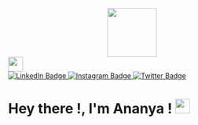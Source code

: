 

<div id="header" align="center">
  <img src="https://media.giphy.com/media/WSBeyxvC1jH496xQGA/giphy.gif" width="100"/>
</div>

<img src="https://raw.githubusercontent.com/<OWNER>/<OWNER>/master/<GIF_NAME>.gif" width="30px">

<div id="badges">
  <a href="https://www.linkedin.com/in/ananya-gupta-1902/">
    <img src="https://img.shields.io/badge/LinkedIn-blue?style=for-the-badge&logo=linkedin&logoColor=white" alt="LinkedIn Badge"/>
  </a>
  <a href="[your-youtube-URL](https://www.instagram.com/art.by.ananya/)">
    <img src="https://img.shields.io/badge/Instagram-white?style=for-the-badge&logo=instagram&logoColor=black" alt="Instagram Badge"/>
  </a>
  <a href="[your-twitter-URL](https://twitter.com/ananyanagariya)">
    <img src="https://img.shields.io/badge/Twitter-blue?style=for-the-badge&logo=twitter&logoColor=white" alt="Twitter Badge"/>
  </a>
</div>

<img src="https://komarev.com/ghpvc/?username=ananya-gta&style=flat-square&color=blue" alt=""/>

<h1>
  Hey there !, I'm Ananya !
  <img src="https://media.giphy.com/media/hvRJCLFzcasrR4ia7z/giphy.gif" width="30px"/>
</h1>
<!--
<img align="center" src="https://github-readme-stats.vercel.app/api/<top-langs>/?username=<ananya-gta>&theme=<>" />
- 📫 How to reach me:
      Email - [anannya.gta@gmail.com](
      LinkedIn - [ananya-gupta-1902](https://link-url-here.org)
- 😄 Pronouns: She/Her

- 🔭 I’m currently working on ...
- 🌱 I’m currently learning ...
- 👯 I’m looking to collaborate on ...
- 🤔 I’m looking for help with ...
- 💬 Ask me about ...

- ⚡ Fun fact: ...
-->
